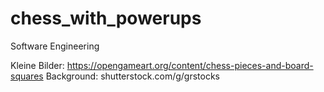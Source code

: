 # chess_with_powerups
Software Engineering

Kleine Bilder: https://opengameart.org/content/chess-pieces-and-board-squares
Background: shutterstock.com/g/grstocks